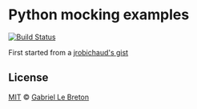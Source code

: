 # Python mocking examples

[![Build Status](https://travis-ci.com/GabLeRoux/python_mocking_examples.svg?branch=master)](https://travis-ci.com/GabLeRoux/python_mocking_examples)

First started from a [jrobichaud's gist](https://gist.github.com/jrobichaud/6f2f31fc1584d70eec3335ce956fba65)

## License

[MIT](LICENSE.md) © [Gabriel Le Breton](https://gableroux.com)

